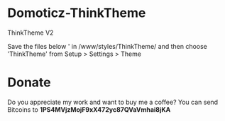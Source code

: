 # Domoticz-ThinkTheme
ThinkTheme V2

Save the files below ' in /www/styles/ThinkTheme/ and then choose 'ThinkTheme' from Setup > Settings > Theme

# Donate
Do you appreciate my work and want to buy me a coffee? You can send Bitcoins to <b>1PS4MVjzMojF9xX472yc87QVaVmhai8jKA</b>
